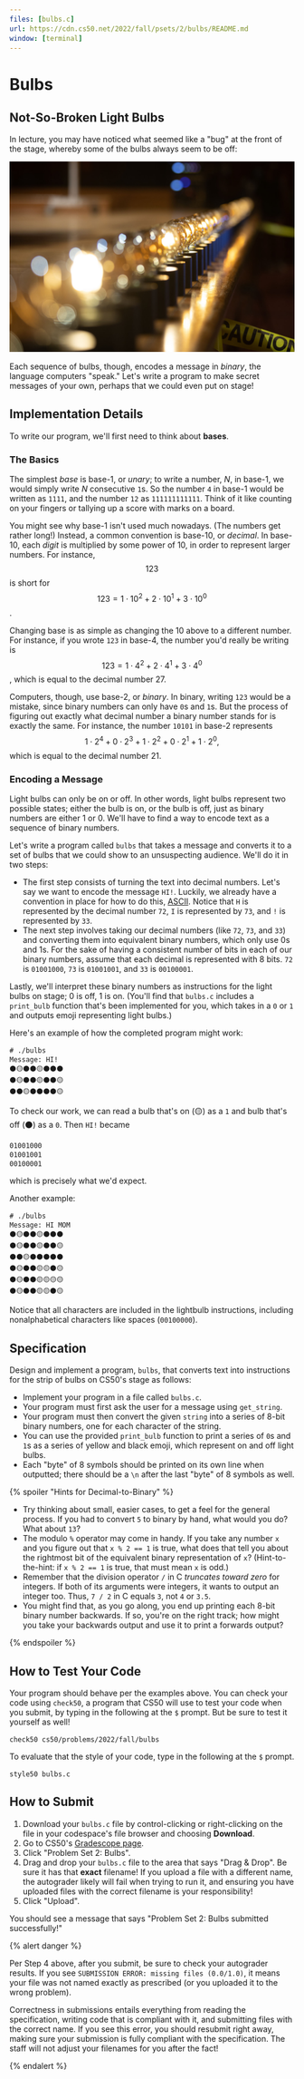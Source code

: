 ```yaml
---
files: [bulbs.c]
url: https://cdn.cs50.net/2022/fall/psets/2/bulbs/README.md
window: [terminal]
---
```


# Bulbs

## Not-So-Broken Light Bulbs

In lecture, you may have noticed what seemed like a "bug" at the front of the stage, whereby some of the bulbs always seem to be off:

![screenshot of Week 2 lecture with strip of bulbs](binary_bulbs.jpg)

Each sequence of bulbs, though, encodes a message in *binary*, the language computers "speak." Let's write a program to make secret messages of your own, perhaps that we could even put on stage!

## Implementation Details

To write our program, we'll first need to think about **bases**.

### The Basics

The simplest *base* is base-1, or *unary*; to write a number, *N*, in base-1, we would simply write *N* consecutive `1`s. So the number `4` in base-1 would be written as `1111`, and the number `12` as `111111111111`. Think of it like counting on your fingers or tallying up a score with marks on a board.

You might see why base-1 isn't used much nowadays. (The numbers get rather long!) Instead, a common convention is base-10, or *decimal*. In base-10, each *digit* is multiplied by some power of 10, in order to represent larger numbers. For instance, $$123$$ is short for $$123 = 1 \cdot 10^2 + 2 \cdot 10^1 + 3 \cdot 10^0$$.

Changing base is as simple as changing the $10$ above to a different number. For instance, if you wrote `123` in base-4, the number you'd really be writing is $$123 = 1 \cdot 4^2 + 2 \cdot 4^1 + 3 \cdot 4^0$$, which is equal to the decimal number $27$.

Computers, though, use base-2, or *binary*. In binary, writing `123` would be a mistake, since binary numbers can only have `0`s and `1`s. But the process of figuring out exactly what decimal number a binary number stands for is exactly the same. For instance, the number `10101` in base-2 represents $$1 \cdot 2^4 + 0 \cdot 2^3 + 1 \cdot 2^2 + 0 \cdot 2^1 + 1 \cdot 2^0,$$ which is equal to the decimal number $21$.

### Encoding a Message

Light bulbs can only be on or off. In other words, light bulbs represent two possible states; either the bulb is on, or the bulb is off, just as binary numbers are either 1 or 0. We'll have to find a way to encode text as a sequence of binary numbers.

Let's write a program called `bulbs` that takes a message and converts it to a set of bulbs that we could show to an unsuspecting audience. We'll do it in two steps:

* The first step consists of turning the text into decimal numbers. Let's say we want to encode the message `HI!`. Luckily, we already have a convention in place for how to do this, [ASCII](https://asciichart.com/). Notice that `H` is represented by the decimal number `72`, `I` is represented by `73`, and `!` is represented by `33`.
* The next step involves taking our decimal numbers (like `72`, `73`, and `33`) and converting them into equivalent binary numbers, which only use 0s and 1s. For the sake of having a consistent number of bits in each of our binary numbers, assume that each decimal is represented with 8 bits. `72` is `01001000`, `73` is `01001001`, and `33` is `00100001`.

Lastly, we'll interpret these binary numbers as instructions for the light bulbs on stage; 0 is off, 1 is on. (You'll find that `bulbs.c` includes a `print_bulb` function that's been implemented for you, which takes in a `0` or `1` and outputs emoji representing light bulbs.)

Here's an example of how the completed program might work:

```
# ./bulbs
Message: HI!
⚫🟡⚫⚫🟡⚫⚫⚫
⚫🟡⚫⚫🟡⚫⚫🟡
⚫⚫🟡⚫⚫⚫⚫🟡
```

To check our work, we can read a bulb that's on (🟡) as a `1` and bulb that's off (⚫) as a `0`. Then `HI!` became

```
01001000
01001001
00100001
```

which is precisely what we'd expect.

Another example:

```
# ./bulbs
Message: HI MOM
⚫🟡⚫⚫🟡⚫⚫⚫
⚫🟡⚫⚫🟡⚫⚫🟡
⚫⚫🟡⚫⚫⚫⚫⚫
⚫🟡⚫⚫🟡🟡⚫🟡
⚫🟡⚫⚫🟡🟡🟡🟡
⚫🟡⚫⚫🟡🟡⚫🟡
```

Notice that all characters are included in the lightbulb instructions, including nonalphabetical characters like spaces (`00100000`).

## Specification

Design and implement a program, `bulbs`, that converts text into instructions for the strip of bulbs on CS50's stage as follows:

* Implement your program in a file called `bulbs.c`.
* Your program must first ask the user for a message using `get_string`.
* Your program must then convert the given `string` into a series of 8-bit binary numbers, one for each character of the string.
* You can use the provided `print_bulb` function to print a series of `0`s and `1`s as a series of yellow and black emoji, which represent on and off light bulbs.
* Each "byte" of 8 symbols should be printed on its own line when outputted; there should be a `\n` after the last "byte" of 8 symbols as well.

{% spoiler "Hints for Decimal-to-Binary" %}

* Try thinking about small, easier cases, to get a feel for the general process. If you had to convert `5` to binary by hand, what would you do? What about `13`?
* The modulo `%` operator may come in handy. If you take any number `x` and you figure out that `x % 2 == 1` is true, what does that tell you about the rightmost bit of the equivalent binary representation of `x`? (Hint-to-the-hint: if `x % 2 == 1` is true, that must mean `x` is odd.)
* Remember that the division operator `/` in C *truncates toward zero* for integers. If both of its arguments were integers, it wants to output an integer too. Thus, `7 / 2` in C equals `3`, not `4` or `3.5`.
* You might find that, as you go along, you end up printing each 8-bit binary number backwards. If so, you're on the right track; how might you take your backwards output and use it to print a forwards output?

{% endspoiler %}

## How to Test Your Code

Your program should behave per the examples above. You can check your code using `check50`, a program that CS50 will use to test your code when you submit, by typing in the following at the `$` prompt. But be sure to test it yourself as well!

```
check50 cs50/problems/2022/fall/bulbs
```

To evaluate that the style of your code, type in the following at the `$` prompt. 

```
style50 bulbs.c
```

## How to Submit

1. Download your `bulbs.c` file by control-clicking or right-clicking on the file in your codespace's file browser and choosing **Download**.
2. Go to CS50's [Gradescope page](https://www.gradescope.com/courses/411020).
3. Click "Problem Set 2: Bulbs".
4. Drag and drop your `bulbs.c` file to the area that says "Drag & Drop". Be sure it has that **exact** filename! If you upload a file with a different name, the autograder likely will fail when trying to run it, and ensuring you have uploaded files with the correct filename is your responsibility!
5. Click "Upload".

You should see a message that says "Problem Set 2: Bulbs submitted successfully!"

{% alert danger %}

Per Step 4 above, after you submit, be sure to check your autograder results. If you see `SUBMISSION ERROR: missing files (0.0/1.0)`, it means your file was not named exactly as prescribed (or you uploaded it to the wrong problem).

Correctness in submissions entails everything from reading the specification, writing code that is compliant with it, and submitting files with the correct name. If you see this error, you should resubmit right away, making sure your submission is fully compliant with the specification. The staff will not adjust your filenames for you after the fact!

{% endalert %}